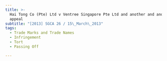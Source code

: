 ```yaml
---
title: >-
  Hai Tong Co (Pte) Ltd v Ventree Singapore Pte Ltd and another and another
  appeal
subtitle: "[2013] SGCA 26 / 15\_March\_2013"
tags:
  - Trade Marks and Trade Names
  - Infringement
  - Tort
  - Passing Off

---
```


